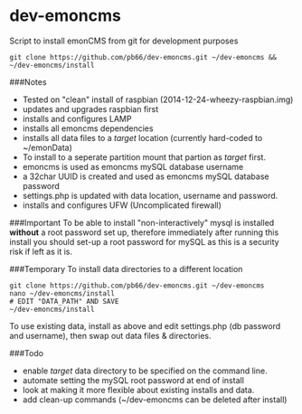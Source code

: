 # dev-emoncms
Script to install emonCMS from git for development purposes

    git clone https://github.com/pb66/dev-emoncms.git ~/dev-emoncms && ~/dev-emoncms/install

###Notes
    
- Tested on "clean" install of raspbian (2014-12-24-wheezy-raspbian.img)
- updates and upgrades raspbian first
- installs and configures LAMP
- installs all emoncms dependencies
- installs all data files to a *target* location (currently hard-coded to ~/emonData)
- To install to a seperate partition mount that partion as *target* first.
- emoncms is used as emoncms mySQL database username
- a 32char UUID is created and used as emoncms mySQL database password
- settings.php is updated with data location, username and password.
- installs and configures UFW (Uncomplicated firewall)

###Important
To be able to install "non-interactively" mysql is installed **without** a root password set up, therefore immediately after running this install you should set-up a root password for mySQL as this is a security risk if left as it is.

###Temporary
To install data directories to a different location

    git clone https://github.com/pb66/dev-emoncms.git ~/dev-emoncms
    nano ~/dev-emoncms/install
    # EDIT "DATA_PATH" AND SAVE
    ~/dev-emoncms/install
    
To use existing data, install as above and edit settings.php (db password and username), then swap out data files & directories.

###Todo
- enable *target* data directory to be specified on the command line.
- automate setting the mySQL root password at end of install
- look at making it more flexible about existing installs and data.
- add clean-up commands (~/dev-emoncms can be deleted after install)




